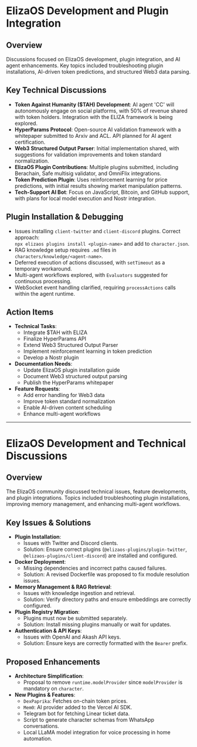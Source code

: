 # ElizaOS Development and Plugin Integration

## Overview
Discussions focused on ElizaOS development, plugin integration, and AI agent enhancements. Key topics included troubleshooting plugin installations, AI-driven token predictions, and structured Web3 data parsing.

## Key Technical Discussions
- **Token Against Humanity ($TAH) Development**: AI agent 'CC' will autonomously engage on social platforms, with 50% of revenue shared with token holders. Integration with the ELIZA framework is being explored.
- **HyperParams Protocol**: Open-source AI validation framework with a whitepaper submitted to Arxiv and ACL. API planned for AI agent certification.
- **Web3 Structured Output Parser**: Initial implementation shared, with suggestions for validation improvements and token standard normalization.
- **ElizaOS Plugin Contributions**: Multiple plugins submitted, including Berachain, Safe multisig validator, and OmniFlix integrations.
- **Token Prediction Plugin**: Uses reinforcement learning for price predictions, with initial results showing market manipulation patterns.
- **Tech-Support AI Bot**: Focus on JavaScript, Bitcoin, and GitHub support, with plans for local model execution and Nostr integration.

## Plugin Installation & Debugging
- Issues installing `client-twitter` and `client-discord` plugins. Correct approach:  
  `npx elizaos plugins install <plugin-name>` and add to `character.json`.
- RAG knowledge setup requires `.md` files in `characters/knowledge/<agent-name>`.
- Deferred execution of actions discussed, with `setTimeout` as a temporary workaround.
- Multi-agent workflows explored, with `Evaluators` suggested for continuous processing.
- WebSocket event handling clarified, requiring `processActions` calls within the agent runtime.

## Action Items
- **Technical Tasks**:  
  - Integrate $TAH with ELIZA  
  - Finalize HyperParams API  
  - Extend Web3 Structured Output Parser  
  - Implement reinforcement learning in token prediction  
  - Develop a Nostr plugin  
- **Documentation Needs**:  
  - Update ElizaOS plugin installation guide  
  - Document Web3 structured output parsing  
  - Publish the HyperParams whitepaper  
- **Feature Requests**:  
  - Add error handling for Web3 data  
  - Improve token standard normalization  
  - Enable AI-driven content scheduling  
  - Enhance multi-agent workflows  

---

# ElizaOS Development and Technical Discussions

## Overview
The ElizaOS community discussed technical issues, feature developments, and plugin integrations. Topics included troubleshooting plugin installations, improving memory management, and enhancing multi-agent workflows.

## Key Issues & Solutions
- **Plugin Installation**:  
  - Issues with Twitter and Discord clients.  
  - Solution: Ensure correct plugins (`@elizaos-plugins/plugin-twitter`, `@elizaos-plugins/client-discord`) are installed and configured.  
- **Docker Deployment**:  
  - Missing dependencies and incorrect paths caused failures.  
  - Solution: A revised Dockerfile was proposed to fix module resolution issues.  
- **Memory Management & RAG Retrieval**:  
  - Issues with knowledge ingestion and retrieval.  
  - Solution: Verify directory paths and ensure embeddings are correctly configured.  
- **Plugin Registry Migration**:  
  - Plugins must now be submitted separately.  
  - Solution: Install missing plugins manually or wait for updates.  
- **Authentication & API Keys**:  
  - Issues with OpenAI and Akash API keys.  
  - Solution: Ensure keys are correctly formatted with the `Bearer` prefix.  

## Proposed Enhancements
- **Architecture Simplification**:  
  - Proposal to remove `runtime.modelProvider` since `modelProvider` is mandatory on `character`.  
- **New Plugins & Features**:  
  - `DexPaprika`: Fetches on-chain token prices.  
  - `Mem0`: AI provider added to the Vercel AI SDK.  
  - Telegram bot for fetching Linear ticket data.  
  - Script to generate character schemas from WhatsApp conversations.  
  - Local LLaMA model integration for voice processing in home automation.  
